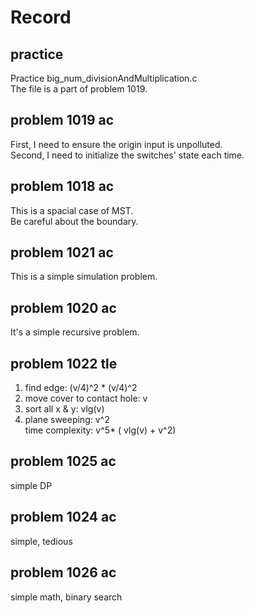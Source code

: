 # Record  

## practice    
Practice big_num_divisionAndMultiplication.c  
The file is a part of problem 1019.  
  
## problem 1019 ac  
First, I need to ensure the origin input is unpolluted.  
Second, I need to initialize the switches' state each time.  
  
## problem 1018 ac  
This is a spacial case of MST.  
Be careful about the boundary.  
  
## problem 1021 ac  
This is a simple simulation problem.  
  
## problem 1020 ac  
It's a simple recursive problem.  
  
## problem 1022 tle  
1. find edge: (v/4)^2 * (v/4)^2  
2. move cover to contact hole: v  
3. sort all x & y: vlg(v)  
4. plane sweeping: v^2  
time complexity: v^5* ( vlg(v) + v^2)  
  
## problem 1025 ac  
simple DP  
  
## problem 1024 ac  
simple, tedious  
  
## problem 1026 ac  
simple math, binary search  
